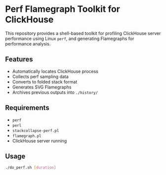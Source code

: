 # Perf Flamegraph Toolkit for ClickHouse

This repository provides a shell-based toolkit for profiling ClickHouse server performance using Linux `perf`, and generating Flamegraphs for performance analysis.

## Features

- Automatically locates ClickHouse process
- Collects perf sampling data
- Converts to folded stack format
- Generates SVG Flamegraphs
- Archives previous outputs into `./history/`

## Requirements

- `perf`
- `perl`
- `stackcollapse-perf.pl`
- `flamegraph.pl`
- ClickHouse server running

## Usage

```bash
./do_perf.sh [duration]

